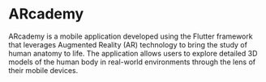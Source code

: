 # ARcademy
ARcademy is a mobile application developed using the Flutter framework that leverages Augmented Reality (AR) technology to bring the study of human anatomy to life. The application allows users to explore detailed 3D models of the human body in real-world environments through the lens of their mobile devices.
